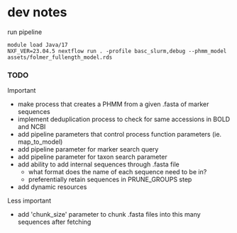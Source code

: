 # dev notes


run pipeline
```
module load Java/17
NXF_VER=23.04.5 nextflow run . -profile basc_slurm,debug --phmm_model assets/folmer_fullength_model.rds
```


### TODO

Important
- make process that creates a PHMM from a given .fasta of marker sequences
- implement deduplication process to check for same accessions in BOLD and NCBI 
- add pipeline parameters that control process function parameters (ie. map_to_model)
- add pipeline parameter for marker search query 
- add pipeline parameter for taxon search parameter 
- add ability to add internal sequences through .fasta file
    - what format does the name of each sequence need to be in?
    - preferentially retain sequences in PRUNE_GROUPS step
- add dynamic resources 


Less important
- add 'chunk_size' parameter to chunk .fasta files into this many sequences after fetching